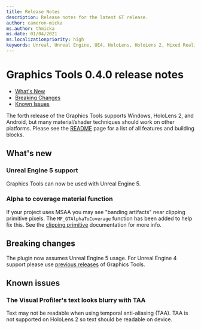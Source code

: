 ```yaml
---
title: Release Notes
description: Release notes for the latest GT release.
author: cameron-micka
ms.author: thmicka
ms.date: 01/04/2021
ms.localizationpriority: high
keywords: Unreal, Unreal Engine, UE4, HoloLens, HoloLens 2, Mixed Reality, development, MRTK, GT, Graphics Tools, release notes
---
```


# Graphics Tools 0.4.0 release notes

- [What's New](#whats-new)
- [Breaking Changes](#breaking-changes)
- [Known Issues](#known-issues)

The forth release of the Graphics Tools supports Windows, HoloLens 2, and Android, but many material/shader techniques should work on other platforms. Please see the [README](../README.md#graphics-building-blocks) page for a list of all features and building blocks.

## What's new

### Unreal Engine 5 support

Graphics Tools can now be used with Unreal Engine 5.

### Alpha to coverage material function

If your project uses MSAA you may see "banding artifacts" near clipping primitive pixels. The `MF_GTAlphaToCoverage` function has been added to help fix this. See the [clipping primitive](ClippingPrimitives.md) documentation for more info.

## Breaking changes

The plugin now assumes Unreal Engine 5 usage. For Unreal Engine 4 support please use [previous releases](https://github.com/microsoft/MixedReality-GraphicsTools-Unreal/releases) of Graphics Tools.

## Known issues

### The Visual Profiler's text looks blurry with TAA

Text may not be readable when using temporal anti-aliasing (TAA). TAA is not supported on HoloLens 2 so text should be readable on device. 
